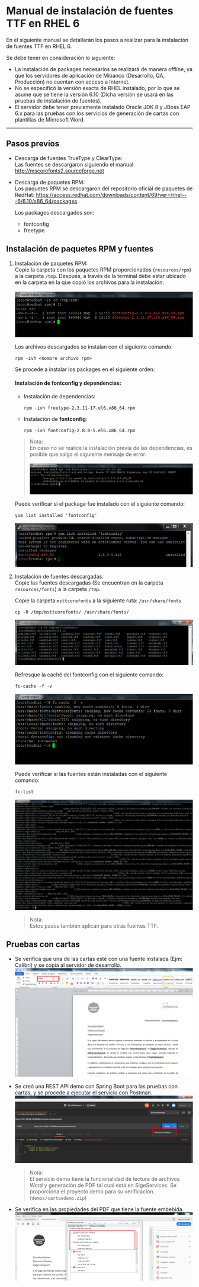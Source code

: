 # **Manual de instalación de fuentes TTF en RHEL 6**

En el siguiente manual se detallarán los pasos a realizar para la instalación de fuentes TTF en RHEL 6. 

Se debe tener en consideración lo siguiente: 
- La instalación de packages necesarios se realizará de manera offline, ya que los servidores de aplicación de Mibanco (Desarrollo, QA, Producción) no cuentan con acceso a Internet. 
- No se especificó la versión exacta de RHEL instalado, por lo que se asume que se tiene la versión 6.10 (Dicha versión se usará en las pruebas de instalación de fuentes).
- El servidor debe tener previamente instalado Oracle JDK 8 y JBoss EAP 6.x para las pruebas con los servicios de generación de cartas con plantillas de Microsoft Word. 

---

## **Pasos previos**
- Descarga de fuentes TrueType y ClearType: \
  Las fuentes se descargaron siguiendo el manual: http://mscorefonts2.sourceforge.net

- Descarga de paquetes RPM: \
  Los paquetes RPM se descargaron del repositorio oficial de paquetes de RedHat: https://access.redhat.com/downloads/content/69/ver=/rhel---6/6.10/x86_64/packages 

  Los packages descargados son:
  - fontconfig
  - freetype

## **Instalación de paquetes RPM y fuentes**

1. Instalación de paquetes RPM: \
    Copie la carpeta con los paquetes RPM proporcionados (`resources/rpm`) a la carpeta `/tmp`. Después, a través de la terminal debe estar ubicado en la carpeta en la que copió los archivos para la instalación.
    \
    \
    ![check copy rpm packages](images/01_copy_rpm_packages.png)

    Los archivos descargados se instalan con el siguiente comando: 
    ```console
    rpm -ivh <nombre archivo rpm>
    ```

    Se procede a instalar los packages en el siguiente orden: 

    #### **Instalación de fontconfig y dependencias:**

    - Instalación de dependencias:
        ```console
        rpm -ivh freetype-2.3.11-17.el6.x86_64.rpm
        ```
    - Instalación de **fontconfig**:
        ```console
        rpm -ivh fontconfig-2.8.0-5.el6.x86_64.rpm
        ```

    > Nota:\
    > En caso no se realice la instalación previa de las dependencias, es posible que salga el siguiente mensaje de error: 
    \
    \
    > ![error install without dependencies](images/02_error_install_without_dependencies.png)

    Puede verificar si el package fue instalado con el siguiente comando: 
    ```console
    yum list installed 'fontconfig'
    ```
    ![check successful install](images/03_check_successful_install.png)

2. Instalación de fuentes descargadas: \
    Copie las fuentes descargadas (Se encuentran en la carpeta `resources/fonts`) a la carpeta `/tmp`. 

    Copie la carpeta `msttcorefonts` a la siguiente ruta: `/usr/share/fonts`
    ```console
    cp -R /tmp/msttcorefonts/ /usr/share/fonts/
    ```
    ![check fonts copy](images/04_check_font_copy.png)

    Refresque la caché del fontconfig con el siguiente comando: 
    ```console
    fc-cache -f -v
    ```
    ![refresh fontconfig cache](images/05_refresh_fc_cache.png)

    Puede verificar si las fuentes están instaladas con el siguiente comando: 
    ```console
    fc-list
    ```
    ![check fonts installed](images/06_check_fonts_installed.png)

    > Nota: \
    > Estos pasos también aplican para otras fuentes TTF.

## **Pruebas con cartas**

- Se verifica que una de las cartas esté con una fuente instalada (Ejm: Calibri) y se copia al servidor de desarrollo. \
  ![check document fonts](images/07_test_check_document_font.png)

- Se creó una REST API demo con Spring Boot para las pruebas con cartas, y se procede a ejecutar el servicio con Postman.
  \
  ![test rest api](images/08_test_rest_api.png)


  > Nota: \
  > El servicio demo tiene la funcionalidad de lectura de archivos Word y generación de PDF tal cual está en SigeServices. Se proporciona el proyecto demo para su verificación. (`demos/cartasdemo.zip`)

- Se verifica en las propiedades del PDF que tiene la fuente embebida. 
  \
  ![check embedded font](images/09_check_embedded_font.png)
